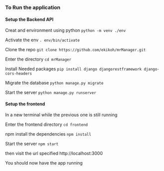### To Run the application


#### Setup the Backend API
Creat and environment using python
`python -m venv ./env`

Activate the env
`. env/bin/activate`

Clone the repo
`git clone https://github.com/ekikoh/mrManager.git`

Enter the directory
`cd mrManager`

Install Needed packages
`pip install django djangorestframework django-cors-headers`

Migrate the database
`python manage.py migrate`

Start the server
`python manage.py runserver`

#### Setup the frontend
In a new terminal while the previous one is still running

Enter the frontend directory
`cd frontend`

npm install the dependencies
`npm install`

Start the server
`npm start`

then visit the url specified http://localhost:3000

You should now have the app running